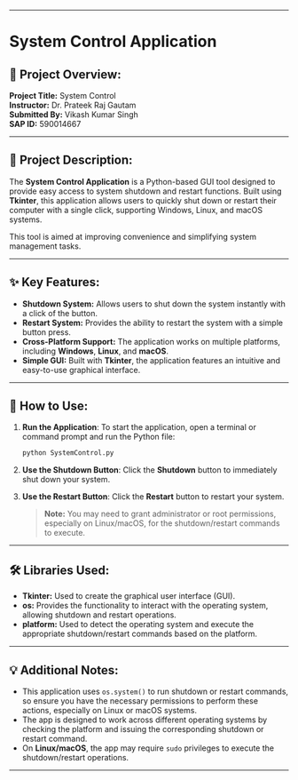
---

# System Control Application

## 📌 Project Overview:
**Project Title:** System Control  
**Instructor:** Dr. Prateek Raj Gautam  
**Submitted By:** Vikash Kumar Singh  
**SAP ID:** 590014667

---

## 📜 Project Description:
The **System Control Application** is a Python-based GUI tool designed to provide easy access to system shutdown and restart functions. Built using **Tkinter**, this application allows users to quickly shut down or restart their computer with a single click, supporting Windows, Linux, and macOS systems.

This tool is aimed at improving convenience and simplifying system management tasks.

---

## ✨ Key Features:
- **Shutdown System:** Allows users to shut down the system instantly with a click of the button.
- **Restart System:** Provides the ability to restart the system with a simple button press.
- **Cross-Platform Support:** The application works on multiple platforms, including **Windows**, **Linux**, and **macOS**.
- **Simple GUI:** Built with **Tkinter**, the application features an intuitive and easy-to-use graphical interface.

---

## 🚀 How to Use:
1. **Run the Application**:
   To start the application, open a terminal or command prompt and run the Python file:
   ```bash
   python SystemControl.py
   ```

2. **Use the Shutdown Button**:
   Click the **Shutdown** button to immediately shut down your system.

3. **Use the Restart Button**:
   Click the **Restart** button to restart your system.

   > **Note:** You may need to grant administrator or root permissions, especially on Linux/macOS, for the shutdown/restart commands to execute.

---

## 🛠 Libraries Used:
- **Tkinter:** Used to create the graphical user interface (GUI).
- **os:** Provides the functionality to interact with the operating system, allowing shutdown and restart operations.
- **platform:** Used to detect the operating system and execute the appropriate shutdown/restart commands based on the platform.

---

## 💡 Additional Notes:
- This application uses `os.system()` to run shutdown or restart commands, so ensure you have the necessary permissions to perform these actions, especially on Linux or macOS systems.
- The app is designed to work across different operating systems by checking the platform and issuing the corresponding shutdown or restart command.
- On **Linux/macOS**, the app may require `sudo` privileges to execute the shutdown/restart operations.

---
